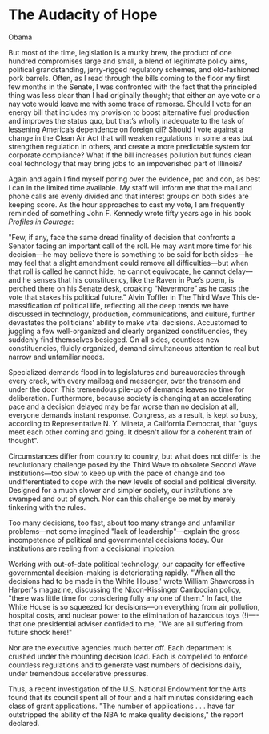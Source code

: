 # The Audacity of Hope

Obama

But most of the time, legislation is a murky brew, the product of one
hundred compromises large and small, a blend of legitimate policy
aims, political grandstanding, jerry-rigged regulatory schemes, and
old-fashioned pork barrels. Often, as I read through the bills coming
to the floor my first few months in the Senate, I was confronted with
the fact that the principled thing was less clear than I had
originally thought; that either an aye vote or a nay vote would leave
me with some trace of remorse. Should I vote for an energy bill that
includes my provision to boost alternative fuel production and
improves the status quo, but that’s wholly inadequate to the task of
lessening America’s dependence on foreign oil? Should I vote against a
change in the Clean Air Act that will weaken regulations in some areas
but strengthen regulation in others, and create a more predictable
system for corporate compliance? What if the bill increases pollution
but funds clean coal technology that may bring jobs to an impoverished
part of Illinois?

Again and again I find myself poring over the evidence, pro and con,
as best I can in the limited time available. My staff will inform me
that the mail and phone calls are evenly divided and that interest
groups on both sides are keeping score. As the hour approaches to cast
my vote, I am frequently reminded of something John F. Kennedy wrote
fifty years ago in his book *Profiles in Courage*:

"Few, if any, face the same dread finality of decision that confronts
a Senator facing an important call of the roll. He may want more time
for his decision—he may believe there is something to be said for both
sides—he may feel that a slight amendment could remove all
difficulties—but when that roll is called he cannot hide, he cannot
equivocate, he cannot delay—and he senses that his constituency, like
the Raven in Poe’s poem, is perched there on his Senate desk, croaking
“Nevermore” as he casts the vote that stakes his political future."
Alvin Toffler in The Third Wave This de-massification of political
life, reflecting all the deep trends we have discussed in technology,
production, communications, and culture, further devastates the
politicians' ability to make vital decisions. Accustomed to juggling a
few well-organized and clearly organized constituencies, they suddenly
find themselves besieged. On all sides, countless new constituencies,
fluidly organized, demand simultaneous attention to real but narrow
and unfamiliar needs.

Specialized demands flood in to legislatures and bureaucracies through
every crack, with every mailbag and messenger, over the transom and
under the door. This tremendous pile-up of demands leaves no time for
deliberation. Furthermore, because society is changing at an
accelerating pace and a decision delayed may be far worse than no
decision at all, everyone demands instant response. Congress, as a
result, is kept so busy, according to Representative N. Y. Mineta, a
California Democrat, that "guys meet each other coming and going. It
doesn't allow for a coherent train of thought".

Circumstances differ from country to country, but what does not differ
is the revolutionary challenge posed by the Third Wave to obsolete
Second Wave institutions—too slow to keep up with the pace of change
and too undifferentiated to cope with the new levels of social and
political diversity. Designed for a much slower and simpler society,
our institutions are swamped and out of synch. Nor can this challenge
be met by merely tinkering with the rules.

Too many decisions, too fast, about too many strange and unfamiliar
problems—not some imagined "lack of leadership"—explain the gross
incompetence of political and governmental decisions today. Our
institutions are reeling from a decisional implosion.

Working with out-of-date political technology, our capacity for
effective governmental decision-making is deteriorating rapidly. "When
all the decisions had to be made in the White House,' wrote William
Shawcross in Harper's magazine, discussing the Nixon-Kissinger
Cambodian policy, "there was little time for considering fully any one
of them." In fact, the White House is so squeezed for decisions—on
everything from air pollution, hospital costs, and nuclear power to
the elimination of hazardous toys (!)—-that one presidential adviser
confided to me, "We are all suffering from future shock here!"

Nor are the executive agencies much better off. Each department is
crushed under the mounting decision load. Each is compelled to enforce
countless regulations and to generate vast numbers of decisions daily,
under tremendous accelerative pressures.

Thus, a recent investigation of the U.S. National Endowment for the
Arts found that its council spent all of four and a half minutes
considering each class of grant applications. "The number of
applications . . . have far outstripped the ability of the NBA to make
quality decisions," the report declared.
